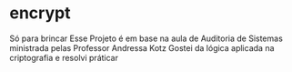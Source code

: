 # encrypt
Só para brincar
Esse Projeto é em base na aula de Auditoria de Sistemas ministrada pelas Professor Andressa Kotz
Gostei da lógica aplicada na criptografia e resolvi práticar
